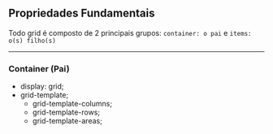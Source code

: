 ## Propriedades Fundamentais

Todo grid é composto de 2 principais grupos:
`container: o pai` e `items: o(s) filho(s)`

---

### Container (Pai)

- display: grid;
- grid-template;
    - grid-template-columns;
    - grid-template-rows;
    - grid-template-areas;